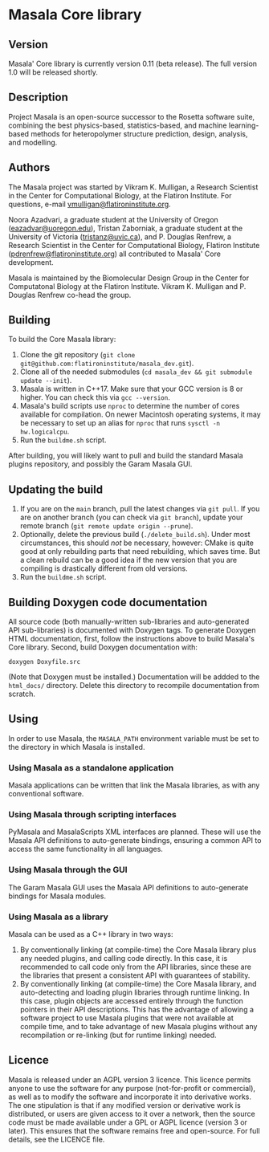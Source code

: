 # Masala Core library

## Version

Masala' Core library is currently version 0.11 (beta release).  The full version 1.0 will be released shortly.

## Description

Project Masala is an open-source successor to the Rosetta software suite, combining the best physics-based, statistics-based, and machine learning-based methods for heteropolymer structure prediction, design, analysis, and modelling.

## Authors

The Masala project was started by Vikram K. Mulligan, a Research Scientist in the Center for Computational Biology, at the Flatiron Institute.  For questions, e-mail vmulligan@flatironinstitute.org.

Noora Azadvari, a graduate student at the University of Oregon (eazadvar@uoregon.edu), Tristan Zaborniak, a graduate student at the University of Victoria (tristanz@uvic.ca), and P. Douglas Renfrew, a Research Scientist in the Center for Computational Biology, Flatiron Institute (pdrenfrew@flatironinstitute.org) all contributed to Masala' Core development.

Masala is maintained by the Biomolecular Design Group in the Center for Computatonal Biology at the Flatiron Institute.  Vikram K. Mulligan and P. Douglas Renfrew co-head the group.

## Building

To build the Core Masala library:

1.  Clone the git repository (`git clone git@github.com:flatironinstitute/masala_dev.git`).
2.  Clone all of the needed submodules (`cd masala_dev && git submodule update --init`).
3.  Masala is written in C++17. Make sure that your GCC version is 8 or higher. You can check this via `gcc --version`.
4.  Masala's build scripts use `nproc` to determine the number of cores available for compilation.  On newer Macintosh operating systems, it may be necessary to set up an alias for `nproc` that runs `sysctl -n hw.logicalcpu`.
5.  Run the `buildme.sh` script.

After building, you will likely want to pull and build the standard Masala plugins repository, and possibly the Garam Masala GUI.

## Updating the build

1.  If you are on the `main` branch, pull the latest changes via `git pull`. If you are on another branch (you can check via `git branch`), update your remote branch (`git remote update origin --prune`).
2.  Optionally, delete the previous build (`./delete_build.sh`).  Under most circumstances, this should _not_ be necessary, however: CMake is quite good at only rebuilding parts that need rebuilding, which saves time.  But a clean rebuild can be a good idea if the new version that you are compiling is drastically different from old versions.
3.  Run the `buildme.sh` script.

## Building Doxygen code documentation

All source code (both manually-written sub-libraries and auto-generated API sub-libraries) is documented with Doxygen tags.  To generate Doxygen HTML documentation, first, follow the instructions above to build Masala's Core library.  Second, build Doxygen documentation with:

```
doxygen Doxyfile.src
```

(Note that Doxygen must be installed.) Documentation will be addded to the `html_docs/` directory.  Delete this directory to recompile documentation from scratch.

## Using

In order to use Masala, the `MASALA_PATH` environment variable must be set to the directory in which Masala is installed.

### Using Masala as a standalone application

Masala applications can be written that link the Masala libraries, as with any conventional software.

### Using Masala through scripting interfaces

PyMasala and MasalaScripts XML interfaces are planned.  These will use the Masala API definitions to auto-generate bindings, ensuring a common API to access the same functionality in all languages.

### Using Masala through the GUI

The Garam Masala GUI uses the Masala API definitions to auto-generate bindings for Masala modules.

### Using Masala as a library

Masala can be used as a C++ library in two ways:

1.  By conventionally linking (at compile-time) the Core Masala library plus any needed plugins, and calling code directly.  In this case, it is recommended to call code only from the API libraries, since these are the libraries that present a consistent API with guarantees of stability.
2.  By conventionally linking (at compile-time) the Core Masala library, and auto-detecting and loading plugin libraries through runtime linking.  In this case, plugin objects are accessed entirely through the function pointers in their API descriptions.  This has the advantage of allowing a software project to use Masala plugins that were not available at compile time, and to take advantage of new Masala plugins without any recompilation or re-linking (but for runtime linking) needed.

## Licence

Masala is released under an AGPL version 3 licence.  This licence permits anyone to use the software for any purpose (not-for-profit or commercial), as well as to modify the software and incorporate it into derivative works.  The one stipulation is that if any modified version or derivative work is distributed, or users are given access to it over a network, then the source code must be made available under a GPL or AGPL licence (version 3 or later).  This ensures that the software remains free and open-source.  For full details, see the LICENCE file.
